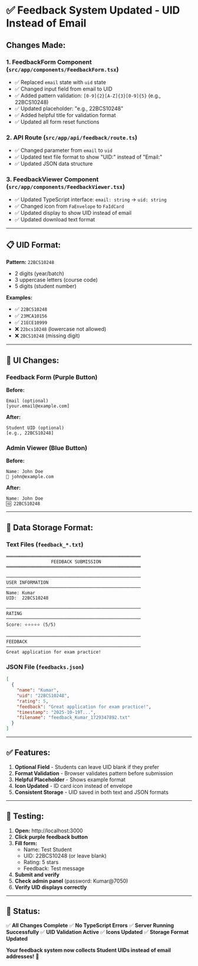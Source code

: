 # ✅ Feedback System Updated - UID Instead of Email

## Changes Made:

### 1. **FeedbackForm Component** (`src/app/components/FeedbackForm.tsx`)
   - ✅ Replaced `email` state with `uid` state
   - ✅ Changed input field from email to UID
   - ✅ Added pattern validation: `[0-9]{2}[A-Z]{3}[0-9]{5}` (e.g., 22BCS10248)
   - ✅ Updated placeholder: "e.g., 22BCS10248"
   - ✅ Added helpful title for validation format
   - ✅ Updated all form reset functions

### 2. **API Route** (`src/app/api/feedback/route.ts`)
   - ✅ Changed parameter from `email` to `uid`
   - ✅ Updated text file format to show "UID:" instead of "Email:"
   - ✅ Updated JSON data structure

### 3. **FeedbackViewer Component** (`src/app/components/FeedbackViewer.tsx`)
   - ✅ Updated TypeScript interface: `email: string` → `uid: string`
   - ✅ Changed icon from `FaEnvelope` to `FaIdCard`
   - ✅ Updated display to show UID instead of email
   - ✅ Updated download text format

---

## 📋 UID Format:

**Pattern:** `22BCS10248`
- 2 digits (year/batch)
- 3 uppercase letters (course code)
- 5 digits (student number)

**Examples:**
- ✅ `22BCS10248`
- ✅ `23MCA10156`
- ✅ `21ECE10999`
- ❌ `22bcs10248` (lowercase not allowed)
- ❌ `2BCS10248` (missing digit)

---

## 🎨 UI Changes:

### Feedback Form (Purple Button)
**Before:**
```
Email (optional)
[your.email@example.com]
```

**After:**
```
Student UID (optional)
[e.g., 22BCS10248]
```

### Admin Viewer (Blue Button)
**Before:**
```
Name: John Doe
📧 john@example.com
```

**After:**
```
Name: John Doe
🆔 22BCS10248
```

---

## 💾 Data Storage Format:

### Text Files (`feedback_*.txt`)
```
═══════════════════════════════════════════════════
                 FEEDBACK SUBMISSION
═══════════════════════════════════════════════════

───────────────────────────────────────────────────
USER INFORMATION
───────────────────────────────────────────────────
Name: Kumar
UID:  22BCS10248

───────────────────────────────────────────────────
RATING
───────────────────────────────────────────────────
Score: ⭐⭐⭐⭐⭐ (5/5)

───────────────────────────────────────────────────
FEEDBACK
───────────────────────────────────────────────────
Great application for exam practice!
```

### JSON File (`feedbacks.json`)
```json
[
  {
    "name": "Kumar",
    "uid": "22BCS10248",
    "rating": 5,
    "feedback": "Great application for exam practice!",
    "timestamp": "2025-10-19T...",
    "filename": "feedback_Kumar_1729347892.txt"
  }
]
```

---

## ✅ Features:

1. **Optional Field** - Students can leave UID blank if they prefer
2. **Format Validation** - Browser validates pattern before submission
3. **Helpful Placeholder** - Shows example format
4. **Icon Updated** - ID card icon instead of envelope
5. **Consistent Storage** - UID saved in both text and JSON formats

---

## 🧪 Testing:

1. **Open:** http://localhost:3000
2. **Click purple feedback button**
3. **Fill form:**
   - Name: Test Student
   - UID: 22BCS10248 (or leave blank)
   - Rating: 5 stars
   - Feedback: Test message
4. **Submit and verify**
5. **Check admin panel** (password: Kumar@7050)
6. **Verify UID displays correctly**

---

## 🎯 Status:

✅ **All Changes Complete**
✅ **No TypeScript Errors**
✅ **Server Running Successfully**
✅ **UID Validation Active**
✅ **Icons Updated**
✅ **Storage Format Updated**

**Your feedback system now collects Student UIDs instead of email addresses!** 🎉

